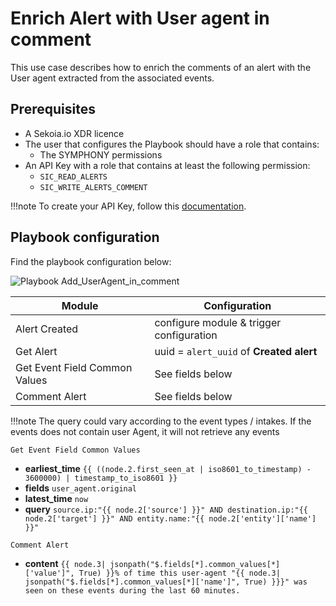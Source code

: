 # Enrich Alert with User agent in comment

This use case describes how to enrich the comments of an alert with the User agent extracted from the associated events.

## Prerequisites

- A Sekoia.io XDR licence
- The user that configures the Playbook should have a role that contains:
	* The SYMPHONY permissions
- An API Key with a role that contains at least the following permission:
	* `SIC_READ_ALERTS`
	* `SIC_WRITE_ALERTS_COMMENT`

!!!note
    To create your API Key, follow this [documentation](../../../getting_started/generate_api_keys.md).

## Playbook configuration

Find the playbook configuration below: 

![Playbook Add_UserAgent_in_comment](docs/assets/playbooks/library/UseCases/Add_UserAgent_in_comment.md.png)

| Module | Configuration |
| --- | --- |
| Alert Created | configure module & trigger configuration |
| Get Alert | uuid = `alert_uuid` of **Created alert** |
| Get Event Field Common Values | See fields below |
| Comment Alert | See fields below |


!!!note
    The query could vary according to the event types / intakes. 
    If the events does not contain user Agent, it will not retrieve any events

`Get Event Field Common Values`
  - **earliest_time**   `{{ ((node.2.first_seen_at | iso8601_to_timestamp) - 3600000) | timestamp_to_iso8601 }}`
  - **fields**  `user_agent.original`
  - **latest_time**    `now`    
  - **query**   `source.ip:"{{ node.2['source'] }}" AND destination.ip:"{{ node.2['target'] }}" AND entity.name:"{{ node.2['entity']['name'] }}"`
    
`Comment Alert`
  - **content**  `{{ node.3| jsonpath("$.fields[*].common_values[*]['value']", True) }}% of time this user-agent "{{ node.3| jsonpath("$.fields[*].common_values[*]['name']", True) }}}" was seen on these events during the last 60 minutes.`
